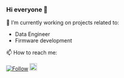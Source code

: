 ### Hi everyone 👋

🔭 I’m currently working on projects related to: 
- Data Engineer
- Firmware development


📫 How to reach me:

[![Follow](https://img.shields.io/twitter/follow/Angelo15M?style=social)](https://twitter.com/intent/follow?screen_name=Angelo15M)    <a href="https://www.linkedin.com/in/e-angelo-mucha/"><img src=https://content.linkedin.com/content/dam/me/business/en-us/amp/brand-site/v2/bg/LI-Bug.svg.original.svg height="20px"/><a/>

<!--
**AngeloM15/AngeloM15** is a ✨ _special_ ✨ repository because its `README.md` (this file) appears on your GitHub profile.

Here are some ideas to get you started:

- 🔭 I’m currently working on ...
- 🌱 I’m currently learning ...
- 👯 I’m looking to collaborate on ...
- 🤔 I’m looking for help with ...
- 💬 Ask me about ...
- 📫 How to reach me: ...
- 😄 Pronouns: ...
- ⚡ Fun fact: ...

-->
